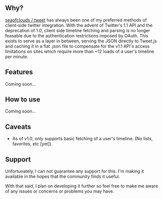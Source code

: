## Why?
[seaofclouds / tweet](https://github.com/seaofclouds/tweet) has always been one of my preferred methods of client-side twitter integration. With the advent of Twitter's 1.1 API and the deprecation of 1.0, client side timeline fetching and parsing is no longer feasable due to the authentication restrictions imposed by OAuth. This exists to serve as a layer in between, serving the JSON directly to Tweet.js and caching it in a flat .json file to compensate for the v1.1 API's access limitations on sites which require more than ~12 loads of a user's timeline per minute. 

## Features
Coming soon...

## How to use
Coming soon...

## Caveats
* As of v1.0, only supports basic fetching of a user's timeline. (No lists, favorites, etc [yet]).

## Support
Unfortunately, I can not guarantee any support for this. I'm making it available in the hopes that the community finds it useful.

With that said, I plan on developing it further so feel free to make me aware of any issues or concerns or problems you may have.
